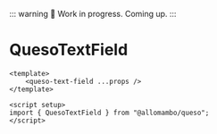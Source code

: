::: warning 🚧
Work in progress. Coming up.
:::

# QuesoTextField

```vue
<template>
    <queso-text-field ...props />
</template>

<script setup>
import { QuesoTextField } from "@allomambo/queso";
</script>
```
